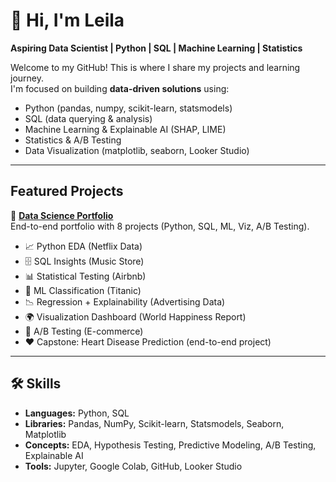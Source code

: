 # 👋 Hi, I'm Leila

**Aspiring Data Scientist | Python | SQL | Machine Learning | Statistics**  

Welcome to my GitHub! This is where I share my projects and learning journey.  
I'm focused on building **data-driven solutions** using:  
- Python (pandas, numpy, scikit-learn, statsmodels)  
- SQL (data querying & analysis)  
- Machine Learning & Explainable AI (SHAP, LIME)  
- Statistics & A/B Testing  
- Data Visualization (matplotlib, seaborn, Looker Studio)  

---

## Featured Projects  

🔹 [**Data Science Portfolio**](https://github.com/YOUR-USERNAME/data-science-portfolio)  
End-to-end portfolio with 8 projects (Python, SQL, ML, Viz, A/B Testing).  

- 📈 Python EDA (Netflix Data)  
- 🗄 SQL Insights (Music Store)  
- 📊 Statistical Testing (Airbnb)  
- 🤖 ML Classification (Titanic)  
- 📉 Regression + Explainability (Advertising Data)  
- 🌍 Visualization Dashboard (World Happiness Report)  
- 🧪 A/B Testing (E-commerce)  
- ❤️ Capstone: Heart Disease Prediction (end-to-end project)  

---

## 🛠 Skills
- **Languages:** Python, SQL  
- **Libraries:** Pandas, NumPy, Scikit-learn, Statsmodels, Seaborn, Matplotlib  
- **Concepts:** EDA, Hypothesis Testing, Predictive Modeling, A/B Testing, Explainable AI  
- **Tools:** Jupyter, Google Colab, GitHub, Looker Studio  



